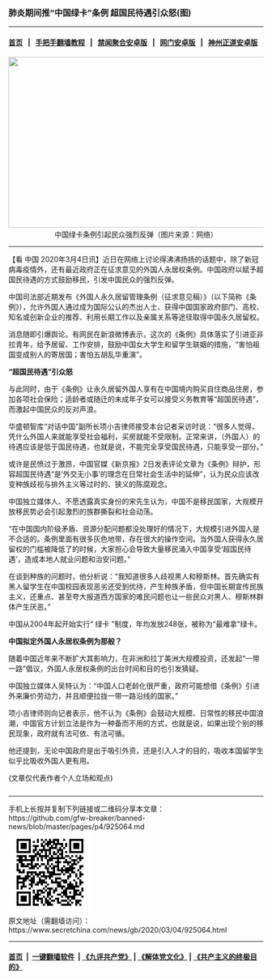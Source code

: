 ### 肺炎期间推“中国绿卡”条例 超国民待遇引众怒(图)
------------------------

#### [首页](https://github.com/gfw-breaker/banned-news/blob/master/README.md) &nbsp;&nbsp;|&nbsp;&nbsp; [手把手翻墙教程](https://github.com/gfw-breaker/guides/wiki) &nbsp;&nbsp;|&nbsp;&nbsp; [禁闻聚合安卓版](https://github.com/gfw-breaker/bn-android) &nbsp;&nbsp;|&nbsp;&nbsp; [网门安卓版](https://github.com/oGate2/oGate) &nbsp;&nbsp;|&nbsp;&nbsp; [神州正道安卓版](https://github.com/SzzdOgate/update) 



<div class="article_right" style="fone-color:#000">
 <p style="text-align: center;">
  <img alt="" src="//img3.secretchina.com/pic/2020/3-4/p2640391a679261496-ss.jpg" style="height:337px; width:600px"/>
  <br>
   中国绿卡条例引起民众强烈反弹（图片来源：网络）
   <span id="hideid" name="hideid" style="color:red;display:none;">
    <span href="https://www.secretchina.com">
    </span>
   </span>
  </br>
 </p>
 <div id="txt-mid1-t21-2017">
  

---


  </div>
 </div>
 <p>
  【看
  <span href="https://www.secretchina.com" target="_blank">
   中国
  </span>
  2020年3月4日讯】近日在网络上讨论得沸沸扬扬的话题中，除了新冠病毒疫情外，还有最近政府正在征求意见的外国人永居权条例。中国政府以赋予超国民待遇的方式鼓励移民，引发中国民众的强烈反弹。
  <span id="hideid" name="hideid" style="color:red;display:none;">
   <span href="https://www.secretchina.com">
   </span>
  </span>
 </p>
 <p>
  中国司法部近期发布《外国人永久居留管理条例（征求意见稿）》（以下简称《条例》），允许外国人通过成为国际公认的杰出人士、获得中国国家政府部门、高校、知名或创新企业的推荐、利用长期工作以及亲属关系等途径取得中国永久居留权。
 </p>
 <p>
  消息随即引爆舆论。有网民在新浪微博表示，这次的《条例》具体落实了引进亚非拉青年，给予居留、工作安排，鼓励中国女大学生和留学生联姻的措施，“害怕祖国变成别人的寄居国；害怕五胡乱华重演”。
 </p>
 <p>
  <strong>
   “超国民待遇”引众怒
  </strong>
 </p>
 <p>
  与此同时，由于《条例》让永久居留外国人享有在中国境内购买自住商品住房，参加各项社会保险；适龄者或随迁的未成年子女可以接受义务教育等“超国民待遇”，而激起中国民众的反对声浪。
 </p>
 <p>
  华盛顿智库“对话中国”副所长项小吉律师接受本台记者采访时说：“很多人觉得，凭什么外国人来就能享受社会福利，买房就能不受限制。正常来讲，（外国人）的待遇应该是低于国民待遇，也就是说，不能完全享受国民待遇，只能享受一部分。”
 </p>
 <p>
  或许是民愤过于激昂，中国官媒《新京报》2日发表评论文章为《条例》辩护，形容超国民待遇“是‘外交无小事’的理念在日常社会生活中的延伸”，认为民众应该改变种族歧视与排外主义等过时的、狭义的陈腐观念。
 </p>
 <p>
  中国独立媒体人、不愿透露真实身份的宋先生认为，中国不是移民国家，大规模开放移民势必会引起激烈的族群撕裂和社会动荡。
 </p>
 <p>
  “在中国国内阶级矛盾、资源分配问题都没处理好的情况下，大规模引进外国人是不合适的。条例里面有很多灰色地带，存在很大的操作空间。当外国人获得永久居留权的门槛被降低了的时候，大家担心会导致大量移民涌入中国享受‘超国民待遇’，造成本地人就业问题和治安问题。”
 </p>
 <p>
  在谈到种族的问题时，他分析说：“我知道很多人歧视黑人和穆斯林。首先确实有黑人留学生在中国校园表现恶劣还受到优待，产生种族矛盾，但中国长期宣传民族主义，还重点、甚至夸大报道西方国家的难民问题也让一些民众对黑人、穆斯林群体产生厌恶。”
 </p>
 <p>
  中国从2004年起开始实行“
  <span href="https://www.secretchina.com/news/gb/tag/绿卡" target="_blank">
   绿卡
  </span>
  ”制度，年均发放248张，被称为“最难拿”绿卡。
 </p>
 <p>
  <strong>
   中国拟定外国人永居权条例为那般？
  </strong>
 </p>
 <p>
  随着中国近年来不断扩大其影响力，在非洲和拉丁美洲大规模投资，还发起“一带一路”倡议，外国人永居权条例的出台时间和目的也引发猜疑。
 </p>
 <p>
  中国独立媒体人吴特认为：“中国人口老龄化很严重，政府可能想借《条例》引进外来廉价劳动力，并且顺便拉拢一带一路沿线的国家。”
 </p>
 <p>
  项小吉律师则向记者表示，他不认为《条例》会鼓动大规模、日常性的移民中国浪潮，中国官方计划立法是作为一种备而不用的方式，也就是说，如果出现个别的移民现象，政府就有法可依、有法可循。
 </p>
 <p>
  他还提到，无论中国政府是出于吸引外资，还是引入人才的目的，吸收本国留学生似乎比吸收外国人更有用。
 </p>
 (文章仅代表作者个人立场和观点)
 <center>
  <div>
   <div id="txt-mid2-t22-2017" style="display: block;  max-height: 351px;  overflow: hidden;">
    <div id="SC-21xxx">
    </div>
    <ins class="adsbygoogle" data-ad-client="ca-pub-1276641434651360" data-ad-format="auto" data-ad-slot="4301710469" data-full-width-responsive="true" style="display:block">
    </ins>
   </div>
  </div>
 </center>
 <div style="padding-top:12px;">
 </div>
</div>

<hr/>
手机上长按并复制下列链接或二维码分享本文章：<br/>
https://github.com/gfw-breaker/banned-news/blob/master/pages/p4/925064.md <br/>
<a href='https://github.com/gfw-breaker/banned-news/blob/master/pages/p4/925064.md'><img src='https://github.com/gfw-breaker/banned-news/blob/master/pages/p4/925064.md.png'/></a> <br/>
原文地址（需翻墙访问）：https://www.secretchina.com/news/gb/2020/03/04/925064.html


------------------------
#### [首页](https://github.com/gfw-breaker/banned-news/blob/master/README.md) &nbsp;|&nbsp; [一键翻墙软件](https://github.com/gfw-breaker/nogfw/blob/master/README.md) &nbsp;| [《九评共产党》](https://github.com/gfw-breaker/9ping.md/blob/master/README.md#九评之一评共产党是什么) | [《解体党文化》](https://github.com/gfw-breaker/jtdwh.md/blob/master/README.md) | [《共产主义的终极目的》](https://github.com/gfw-breaker/gczydzjmd.md/blob/master/README.md)


<img src='http://gfw-breaker.win/banned-news/pages/p4/925064.md' width='0px' height='0px'/>